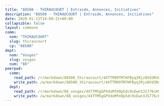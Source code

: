 ```yaml
---
title: "88500 - THIRAUCOURT | Entraide, Annonces, Initiatives"
description: "88500 - THIRAUCOURT | Entraide, Annonces, Initiatives"
date: 2020-01-11T14:09:21+09:00
collapsible: false
layout: commune
comm:
  nom: "THIRAUCOURT"
  slug: thiraucourt
  cp: "88500"
dept:
  nom: "Vosges"
  slug: vosges
  num: "88"
peerpad:
  comm:
    read_path: /r/markdown/88500_thiraucourt/4XTTM99TM7HFByq39jz8Vd3RnDMELHcnwcvyB4grD13H2LSaL
    write_path: /w/markdown/88500_thiraucourt/4XTTM99TM7HFByq39jz8Vd3RnDMELHcnwcvyB4grD13H2LSaL-K3TgTcVF2DbSQjQ1GnjJGEZFdDpbh6R1G72PYAEvr4aGWs8dPbGtwKJ6p4KpyTZWpRJVGqHVX2FB5BeBk7x2ntZSvyakMPbpHH6HULh86yNPxLgNjt8B1jNEJxZkGBXGTipD5jy2
  dept:
    read_path: /r/markdown/88_vosges/4XTTM5gGPXdoMfm9p5dc9sEwn3JS776cHSw64JYpD4AKnKgyh
    write_path: /w/markdown/88_vosges/4XTTM5gGPXdoMfm9p5dc9sEwn3JS776cHSw64JYpD4AKnKgyh-K3TgUjEFywcTUHQwfrd2vcZqhoXLakdoQGFv4iriv1FKkvQkBsudnBxafkQDfPcxTDRHN5T6bYyganuvcakuKenYoB5mPLKqUBjNMwpn75GQVixUmzXGkneDufRSqDthC8iyXi1Z
---
```


